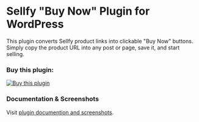 # Sellfy "Buy Now" Plugin for WordPress

This plugin converts Sellfy product links into clickable "Buy Now" buttons. Simply copy the product URL into any post or page, save it, and start selling.

### Buy this plugin:  

<a href="https://sellfy.com/p/sYt3/">![Buy this plugin](http://preseto.com/wp-content/uploads/2014/01/sellfy-plugin-buy-button.png)</a>

### Documentation & Screenshots

Visit [plugin documention and screenshots](http://preseto.com/plugins/sellfy-embed).


